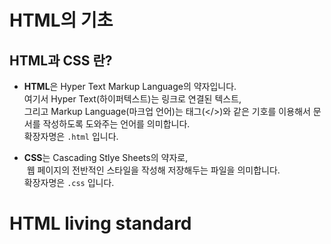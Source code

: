 # HTML의 기초

## HTML과 CSS 란?

- **HTML**은 Hyper Text Markup Language의 약자입니다. <br>여기서 Hyper Text(하이퍼텍스트)는 링크로 연결된 텍스트, <br>
  그리고 Markup Language(마크업 언어)는 태그(</>)와 같은 기호를 이용해서 문서를 작성하도록 도와주는 언어를 의미합니다. <br>
  확장자명은 `.html` 입니다.

- **CSS**는 Cascading Stlye Sheets의 약자로,<br>
   웹 페이지의 전반적인 스타일을 작성해 저장해두는 파일을 의미합니다.</br>
  확장자명은 `.css` 입니다.
  <br>

# HTML living standard
